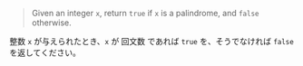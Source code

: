 > Given an integer `x`, return `true` if `x` is a palindrome, and `false` otherwise.

整数 `x` が与えられたとき、`x` が 回文数 であれば `true` を、そうでなければ `false` を返してください。
